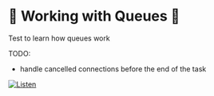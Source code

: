 # 🥝 Working with Queues 🥝

Test to learn how queues work

TODO: 

- handle cancelled connections before the end of the task

[![Listen](https://img.shields.io/badge/Listen-Audio%20Guide-blue?style=flat-square&logo=audiomack)](https://github.com/sg1o/working-with-queues/assets/36139340/9018ca71-1b9c-44d7-b419-543866ceb062)
